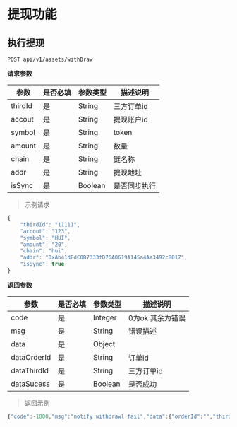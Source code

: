 # 提现功能

## 执行提现

`POST api/v1/assets/withDraw`

**请求参数**

| **参数**  | **是否必填** | **参数类型** | **描述说明**            |
| --------- | ------------ | -------- | ------------------- |
| thirdId     | 是       |   String       | 三方订单id        |
| accout    | 是         |   String       | 提现账户id        |
| symbol     | 是        | String         | token          |
| amount    | 是         |  String        | 数量             |
| chain     | 是         |  String        | 链名称            |
| addr      | 是         |   String       | 提现地址          |
|isSync     |是          |	Boolean       |是否同步执行         |

> 示例请求
```JavaScript
{
    "thirdId": "11111",
    "accout": "123",
    "symbol": "HUI",
    "amount": "20",
    "chain": "hui",
    "addr": "0xAb41dEdC0B7333fD76A0619A145a4Aa3492cB017",
    "isSync": true
}
```

**返回参数**

| **参数**  | **是否必填** | **参数类型** | **描述说明**            |
| --------- | ------------ | -------- | ------------------- |
| code     | 是       |   Integer       | 0为ok 其余为错误        |
| msg    | 是         |   String       | 错误描述        |
| data     | 是        | Object         |           |
| dataOrderId    | 是         |  String        | 订单id        |
| dataThirdId     | 是         |  String        | 三方订单id    |
| dataSucess      | 是         |   Boolean       | 是否成功     |


> 返回示例

```JavaScript
{"code":-1000,"msg":"notify withdrawl fail","data":{"orderId":"","thirdId":"11111","sucess":false}}
```

